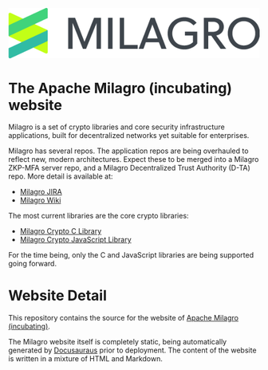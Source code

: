 ![Milagro Logo](/images/MILAGRO_LOGO.png)

The Apache Milagro (incubating) website
============================

Milagro is a set of crypto libraries and core security infrastructure applications, built for decentralized networks yet suitable for enterprises.

Milagro has several repos. The application repos are being overhauled to reflect new, modern architectures. Expect these to be merged into a Milagro ZKP-MFA server repo, and a Milagro Decentralized Trust Authority (D-TA) repo. More detail is available at:

* [Milagro JIRA](https://issues.apache.org/jira/projects/MILAGRO/issues/MILAGRO-18?filter=allopenissues)
* [Milagro Wiki](https://cwiki.apache.org/confluence/pages/viewpage.action?pageId=115529045)

The most current libraries are the core crypto libraries:

* [Milagro Crypto C Library](https://github.com/apache/incubator-milagro-crypto-c)
* [Milagro Crypto JavaScript Library](https://github.com/apache/incubator-milagro-javascript)

For the time being, only the C and JavaScript libraries are being supported going forward.

Website Detail
============================

This repository contains the source for the website of [Apache Milagro (incubating)](http://milagro.apache.org/). 

The Milagro website itself is completely static, being automatically generated by [Docusauraus](https://docusaurus.io/) prior to deployment. The content of the website is written in a mixture of HTML and Markdown.

